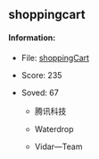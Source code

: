 ## shoppingcart  

#### Information:  

* File: [shoppingCart](files/shoppingCart)  

* Score: 235  

* Soved: 67  

  * 腾讯科技  

  * Waterdrop  

  * Vidar—Team  

